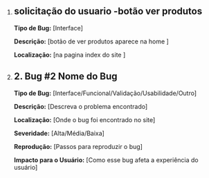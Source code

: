 1. ## solicitação do usuario -botão ver produtos
    
    **Tipo de Bug:** [Interface]

    **Descrição:** [botão de ver produtos aparece na home ]
    
    **Localização:** [na pagina index do site ]
    
2. ## 2. Bug #2 **Nome do Bug**

    **Tipo de Bug:** [Interface/Funcional/Validação/Usabilidade/Outro]
    
    **Descrição:** [Descreva o problema encontrado]
    
    **Localização:** [Onde o bug foi encontrado no site]
    
    **Severidade:** [Alta/Média/Baixa]
    
    **Reprodução:** [Passos para reproduzir o bug]
    
    **Impacto para o Usuário:** [Como esse bug afeta a experiência do usuário]